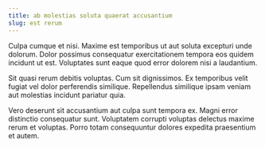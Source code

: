 ```yaml
---
title: ab molestias soluta quaerat accusantium
slug: est rerum
---
```


Culpa cumque et nisi. Maxime est temporibus ut aut soluta excepturi unde dolorum. Dolor possimus consequatur exercitationem tempora eos quidem incidunt ut est. Voluptates sunt eaque quod error dolorem nisi a laudantium.

Sit quasi rerum debitis voluptas. Cum sit dignissimos. Ex temporibus velit fugiat vel dolor perferendis similique. Repellendus similique ipsam veniam aut molestias incidunt pariatur quia.

Vero deserunt sit accusantium aut culpa sunt tempora ex. Magni error distinctio consequatur sunt. Voluptatem corrupti voluptas delectus maxime rerum et voluptas. Porro totam consequuntur dolores expedita praesentium et autem.
